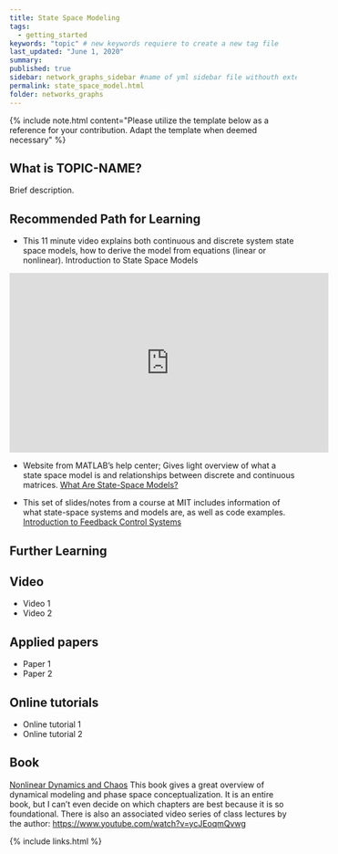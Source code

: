 ```yaml
---
title: State Space Modeling
tags:
  - getting_started
keywords: "topic" # new keywords requiere to create a new tag file
last_updated: "June 1, 2020"
summary: 
published: true
sidebar: network_graphs_sidebar #name of yml sidebar file withouth extension
permalink: state_space_model.html
folder: networks_graphs
---
```




{% include note.html content="Please utilize the template below as a reference for your contribution. Adapt the template when deemed necessary" %}

## What is TOPIC-NAME?

Brief description.


## Recommended Path for Learning

* This 11 minute video explains both continuous and discrete system state space models, how to derive the model from equations (linear or nonlinear).
Introduction to State Space Models
<iframe width="560" height="315" src="https://www.youtube-nocookie.com/embed/Ufcv_WLuKo4" frameborder="0" allow="accelerometer; autoplay; clipboard-write; encrypted-media; gyroscope; picture-in-picture" allowfullscreen></iframe>


* Website from MATLAB’s help center; Gives light overview of what a state space model is and relationships between discrete and continuous matrices. [What Are State-Space Models?](https://www.mathworks.com/help/ident/ug/what-are-state-space-models.html)

* This set of slides/notes from a course at MIT includes information of what state-space systems and models are, as well as code examples.
[Introduction to Feedback Control Systems](https://ocw.mit.edu/courses/aeronautics-and-astronautics/16-30-feedback-control-systems-fall-2010/lecture-notes/MIT16_30F10_lec05.pdf)

## Further Learning

## Video

* Video 1
* Video 2

## Applied papers 

* Paper 1
* Paper 2

## Online tutorials

* Online tutorial 1
* Online tutorial 2

## Book
[Nonlinear Dynamics and Chaos](http://www.stevenstrogatz.com/books/nonlinear-dynamics-and-chaos-with-applications-to-physics-biology-chemistry-and-engineering) This book gives a great overview of dynamical modeling and phase space conceptualization. It is an entire book, but I can’t even decide on which chapters are best because it is so foundational. There is also an associated video series of class lectures by the author: https://www.youtube.com/watch?v=ycJEoqmQvwg


{% include links.html %}

